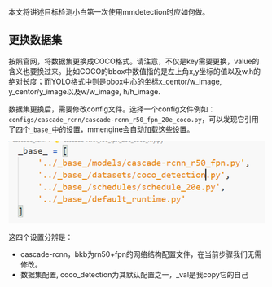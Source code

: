 本文将讲述目标检测小白第一次使用mmdetection时应如何做。

## 更换数据集

按照官网，将数据集更换成COCO格式。请注意，不仅是key需要更换，value的含义也要换过来。比如COCO的bbox中数值指的是左上角x,y坐标的值以及w,h的绝对长度；而YOLO格式中则是bbox中心的坐标x_centor/w_image, y_centor/y_image以及w/w_image, h/h_image.

数据集更换后，需要修改config文件。选择一个config文件例如：`configs/cascade_rcnn/cascade-rcnn_r50_fpn_20e_coco.py`，可以发现它引用了四个`_base_`中的设置，mmengine会自动加载这些设置。

![](figures/5.png)

这四个设置分辨是：

- cascade-rcnn，bkb为rn50+fpn的网络结构配置文件，在当前步骤我们无需修改。
- 数据集配置, coco_detection为其默认配置之一，_val是我copy它的自己